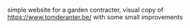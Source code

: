 simple website for a garden contracter, visual copy of https://www.tomderanter.be/ with some small improvements
